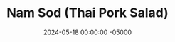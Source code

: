 ---
layout: post
title:  "Nam Sod (Thai Pork Salad)"
date:   2024-05-18 00:00:00 -05000
categories: 
- Recipes
- Ground Meat
permalink: /recipes/nam-sod
image: /assets/Food/Ground Meat/Nam Sod/nam-sod.jpg
ing: namsod-ing
facts: namsod-facts
Prep: 20
Rest: 
Cook: 20
Source1: https://www.budgetbytes.com/nam-sod-thai-pork-salad/
Source2: 
whisk: https://s.samsungfood.com/DDGRK
tags: 
- thai
- ground pork
- ground turkey
- ground chicken
- ground beef
- peanut butter
- peanuts
- lettuce
- salad
- peanut dressing
- pb2
- pbfit
- gochujang
- lime
- carrot
- onion
- ginger
- sesame oil
Description: I recently had Nam Sod for the first time at a Thai place, and I was in love. The combination of lime, peanuts, and ginger was absolutely delicious, and it was a light but filling meal. It's traditionally made with ground pork, but it can be made with ground beef, turkey, or chicken (what I had at the restaurant). This is my non-traditional take on the dish.  The carrots and onion are normally raw, but I opted to cook them here and bring out their sweet flavors. It can be served over a bed of lettuce or rice (or both!)
Instructions: 
- In a large bowl (large enough to combine all the food later) mix the lime juice (juice of 2 limes), gochujang, ginger, and PB2. Thin out with some soy sauce (or water). Typically fish sauce is used, but I couldn't find it at my grocery store, so I've swapped it for gochujang. If you use fresh limes, you can choose to zest them as well<br><br>

- Cut the onions and carrots into a small dice, and add to a large pan over medium heat with oil and a pinch of salt. Cook until the carrots have fully softened, and the onions are translucent and begin to caramelize. Add the garlic, and cook until fragrant, about 30 seconds. Set the vegetables aside in the bowl with the dressing<br><br>

- In the pan over medium heat, add in the meat with a spray of oil, and flatten with your hands to optimize browning. Cook until no longer pink, and transfer to the bowl with the vegetables and dressing<br><br>

- Meanwhile (as the meat cooks) roughly chop the peanuts. Add to the bowl. Combine together the meat, vegetables, nuts, and dressing<br><br>

- Thinly slice the lettuce, and add to 4 serving bowls. Add the meat mix on top of it, and optionally garnish with your lime zest. Serve with a side of brown rice if desired (mix some zest into the rice too)
---